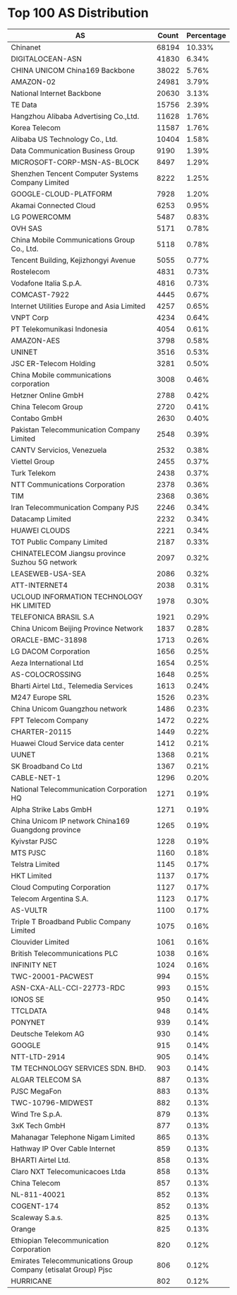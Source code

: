 # Top 100 AS Distribution
| AS | Count | Percentage |
|----|----|----|
| Chinanet | 68194 | 10.33% |
| DIGITALOCEAN-ASN | 41830 | 6.34% |
| CHINA UNICOM China169 Backbone | 38022 | 5.76% |
| AMAZON-02 | 24981 | 3.79% |
| National Internet Backbone | 20630 | 3.13% |
| TE Data | 15756 | 2.39% |
| Hangzhou Alibaba Advertising Co.,Ltd. | 11628 | 1.76% |
| Korea Telecom | 11587 | 1.76% |
| Alibaba US Technology Co., Ltd. | 10404 | 1.58% |
| Data Communication Business Group | 9190 | 1.39% |
| MICROSOFT-CORP-MSN-AS-BLOCK | 8497 | 1.29% |
| Shenzhen Tencent Computer Systems Company Limited | 8222 | 1.25% |
| GOOGLE-CLOUD-PLATFORM | 7928 | 1.20% |
| Akamai Connected Cloud | 6253 | 0.95% |
| LG POWERCOMM | 5487 | 0.83% |
| OVH SAS | 5171 | 0.78% |
| China Mobile Communications Group Co., Ltd. | 5118 | 0.78% |
| Tencent Building, Kejizhongyi Avenue | 5055 | 0.77% |
| Rostelecom | 4831 | 0.73% |
| Vodafone Italia S.p.A. | 4816 | 0.73% |
| COMCAST-7922 | 4445 | 0.67% |
| Internet Utilities Europe and Asia Limited | 4257 | 0.65% |
| VNPT Corp | 4234 | 0.64% |
| PT Telekomunikasi Indonesia | 4054 | 0.61% |
| AMAZON-AES | 3798 | 0.58% |
| UNINET | 3516 | 0.53% |
| JSC ER-Telecom Holding | 3281 | 0.50% |
| China Mobile communications corporation | 3008 | 0.46% |
| Hetzner Online GmbH | 2788 | 0.42% |
| China Telecom Group | 2720 | 0.41% |
| Contabo GmbH | 2630 | 0.40% |
| Pakistan Telecommunication Company Limited | 2548 | 0.39% |
| CANTV Servicios, Venezuela | 2532 | 0.38% |
| Viettel Group | 2455 | 0.37% |
| Turk Telekom | 2438 | 0.37% |
| NTT Communications Corporation | 2378 | 0.36% |
| TIM | 2368 | 0.36% |
| Iran Telecommunication Company PJS | 2246 | 0.34% |
| Datacamp Limited | 2232 | 0.34% |
| HUAWEI CLOUDS | 2221 | 0.34% |
| TOT Public Company Limited | 2187 | 0.33% |
| CHINATELECOM Jiangsu province Suzhou 5G network | 2097 | 0.32% |
| LEASEWEB-USA-SEA | 2086 | 0.32% |
| ATT-INTERNET4 | 2038 | 0.31% |
| UCLOUD INFORMATION TECHNOLOGY HK LIMITED | 1978 | 0.30% |
| TELEFONICA BRASIL S.A | 1921 | 0.29% |
| China Unicom Beijing Province Network | 1837 | 0.28% |
| ORACLE-BMC-31898 | 1713 | 0.26% |
| LG DACOM Corporation | 1656 | 0.25% |
| Aeza International Ltd | 1654 | 0.25% |
| AS-COLOCROSSING | 1648 | 0.25% |
| Bharti Airtel Ltd., Telemedia Services | 1613 | 0.24% |
| M247 Europe SRL | 1526 | 0.23% |
| China Unicom Guangzhou network | 1486 | 0.23% |
| FPT Telecom Company | 1472 | 0.22% |
| CHARTER-20115 | 1449 | 0.22% |
| Huawei Cloud Service data center | 1412 | 0.21% |
| UUNET | 1368 | 0.21% |
| SK Broadband Co Ltd | 1367 | 0.21% |
| CABLE-NET-1 | 1296 | 0.20% |
| National Telecommunication Corporation HQ | 1271 | 0.19% |
| Alpha Strike Labs GmbH | 1271 | 0.19% |
| China Unicom IP network China169 Guangdong province | 1265 | 0.19% |
| Kyivstar PJSC | 1228 | 0.19% |
| MTS PJSC | 1160 | 0.18% |
| Telstra Limited | 1145 | 0.17% |
| HKT Limited | 1137 | 0.17% |
| Cloud Computing Corporation | 1127 | 0.17% |
| Telecom Argentina S.A. | 1123 | 0.17% |
| AS-VULTR | 1100 | 0.17% |
| Triple T Broadband Public Company Limited | 1075 | 0.16% |
| Clouvider Limited | 1061 | 0.16% |
| British Telecommunications PLC | 1038 | 0.16% |
| INFINITY NET | 1024 | 0.16% |
| TWC-20001-PACWEST | 994 | 0.15% |
| ASN-CXA-ALL-CCI-22773-RDC | 993 | 0.15% |
| IONOS SE | 950 | 0.14% |
| TTCLDATA | 948 | 0.14% |
| PONYNET | 939 | 0.14% |
| Deutsche Telekom AG | 930 | 0.14% |
| GOOGLE | 915 | 0.14% |
| NTT-LTD-2914 | 905 | 0.14% |
| TM TECHNOLOGY SERVICES SDN. BHD. | 903 | 0.14% |
| ALGAR TELECOM SA | 887 | 0.13% |
| PJSC MegaFon | 883 | 0.13% |
| TWC-10796-MIDWEST | 882 | 0.13% |
| Wind Tre S.p.A. | 879 | 0.13% |
| 3xK Tech GmbH | 877 | 0.13% |
| Mahanagar Telephone Nigam Limited | 865 | 0.13% |
| Hathway IP Over Cable Internet | 859 | 0.13% |
| BHARTI Airtel Ltd. | 858 | 0.13% |
| Claro NXT Telecomunicacoes Ltda | 858 | 0.13% |
| China Telecom | 857 | 0.13% |
| NL-811-40021 | 852 | 0.13% |
| COGENT-174 | 852 | 0.13% |
| Scaleway S.a.s. | 825 | 0.13% |
| Orange | 825 | 0.13% |
| Ethiopian Telecommunication Corporation | 820 | 0.12% |
| Emirates Telecommunications Group Company (etisalat Group) Pjsc | 806 | 0.12% |
| HURRICANE | 802 | 0.12% |
